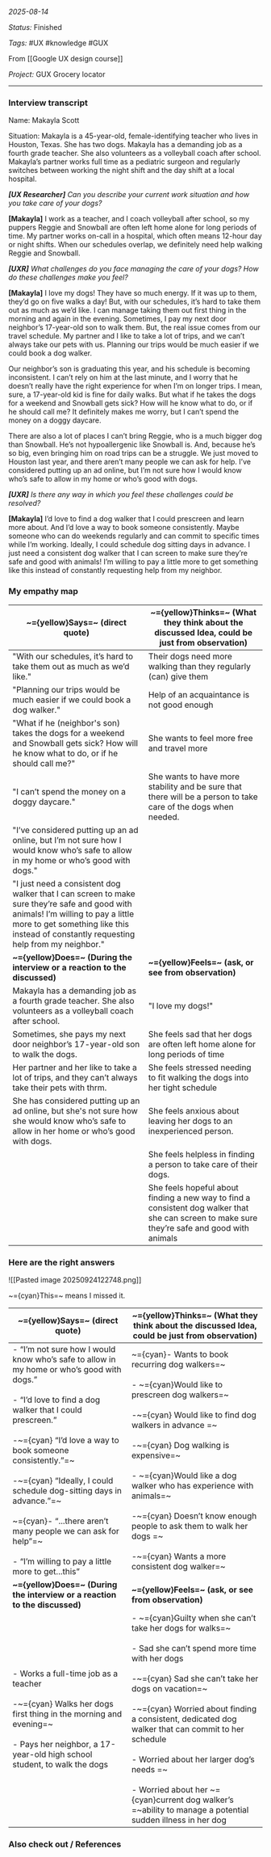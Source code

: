 *2025-08-14*

*Status:* Finished

*Tags:* #UX #knowledge #GUX

From [[Google UX design course]]

*Project:* GUX Grocery locator

<hr>

### Interview transcript

Name: Makayla Scott

Situation: Makayla is a 45-year-old, female-identifying teacher who lives in Houston, Texas. She has two dogs. Makayla has a demanding job as a fourth grade teacher. She also volunteers as a volleyball coach after school. Makayla’s partner works full time as a pediatric surgeon and regularly switches between working the night shift and the day shift at a local hospital.  

_**[UX Researcher]**_ _Can you describe your current work situation and how you take care of your dogs?_ 

**[Makayla]** I work as a teacher, and I coach volleyball after school, so my puppers Reggie and Snowball are often left home alone for long periods of time. My partner works on-call in a hospital, which often means 12-hour day or night shifts. When our schedules overlap, we definitely need help walking Reggie and Snowball.

_**[UXR]**_ _What challenges do you face managing the care of your dogs? How do these challenges make you feel?_

**[Makayla]** I love my dogs! They have so much energy. If it was up to them, they’d go on five walks a day! But, with our schedules, it’s hard to take them out as much as we’d like. I can manage taking them out first thing in the morning and again in the evening. Sometimes, I pay my next door neighbor’s 17-year-old son to walk them. But, the real issue comes from our travel schedule. My partner and I like to take a lot of trips, and we can’t always take our pets with us. Planning our trips would be much easier if we could book a dog walker. 

Our neighbor’s son is graduating this year, and his schedule is becoming inconsistent. I can’t rely on him at the last minute, and I worry that he doesn’t really have the right experience for when I’m on longer trips. I mean, sure, a 17-year-old kid is fine for daily walks. But what if he takes the dogs for a weekend and Snowball gets sick? How will he know what to do, or if he should call me? It definitely makes me worry, but I can’t spend the money on a doggy daycare.

There are also a lot of places I can’t bring Reggie, who is a much bigger dog than Snowball. He’s not hypoallergenic like Snowball is. And, because he’s so big, even bringing him on road trips can be a struggle. We just moved to Houston last year, and there aren’t many people we can ask for help. I’ve considered putting up an ad online, but I’m not sure how I would know who’s safe to allow in my home or who’s good with dogs.  

_**[UXR]**_ _Is there any way in which you feel these challenges could be resolved?_

**[Makayla]** I’d love to find a dog walker that I could prescreen and learn more about. And I’d love a way to book someone consistently. Maybe someone who can do weekends regularly and can commit to specific times while I’m working. Ideally, I could schedule dog sitting days in advance. I just need a consistent dog walker that I can screen to make sure they’re safe and good with animals! I’m willing to pay a little more to get something like this instead of constantly requesting help from my neighbor.

### My empathy map

| ~={yellow}Says=~ (direct quote)                                                                                                                                                                                              | ~={yellow}Thinks=~ (What they think about the discussed Idea, could be just from observation)                                                 |
| ---------------------------------------------------------------------------------------------------------------------------------------------------------------------------------------------------------------------------- | --------------------------------------------------------------------------------------------------------------------------------------------- |
| "With our schedules, it’s hard to take them out as much as we’d like."                                                                                                                                                       | Their dogs need more walking than they regularly (can) give them                                                                              |
| "Planning our trips would be much easier if we could book a dog walker."                                                                                                                                                     | Help of an acquaintance is not good enough                                                                                                    |
| "What if he (neighbor's son) takes the dogs for a weekend and Snowball gets sick? How will he know what to do, or if he should call me?"                                                                                     | She wants to feel more free and travel more                                                                                                   |
| "I can’t spend the money on a doggy daycare."                                                                                                                                                                                | She wants to have more stability and be sure that there will be a person to take care of the dogs when needed.                                |
| "I’ve considered putting up an ad online, but I’m not sure how I would know who’s safe to allow in my home or who’s good with dogs."                                                                                         |                                                                                                                                               |
| "I just need a consistent dog walker that I can screen to make sure they’re safe and good with animals! I’m willing to pay a little more to get something like this instead of constantly requesting help from my neighbor." |                                                                                                                                               |
| **~={yellow}Does=~ (During the interview or a reaction to the discussed)**                                                                                                                                                   | **~={yellow}Feels=~ (ask, or see from observation)**                                                                                          |
| Makayla has a demanding job as a fourth grade teacher. She also volunteers as a volleyball coach after school.                                                                                                               | "I love my dogs!"                                                                                                                             |
| Sometimes, she pays my next door neighbor’s 17-year-old son to walk the dogs.                                                                                                                                                | She feels sad that her dogs are often left home alone for long periods of time                                                                |
| Her partner and her like to take a lot of trips, and they can’t always take their pets with thrm.                                                                                                                            | She feels stressed needing to fit walking the dogs into her tight schedule                                                                    |
| She has considered putting up an ad online, but she's not sure how she would know who’s safe to allow in her home or who’s good with dogs.                                                                                   | She feels anxious about leaving her dogs to an inexperienced person.                                                                          |
|                                                                                                                                                                                                                              | She feels helpless in finding a person to take care of their dogs.                                                                            |
|                                                                                                                                                                                                                              | She feels hopeful about finding a new way to find a consistent dog walker that she can screen to make sure they’re safe and good with animals |
### Here are the right answers

![[Pasted image 20250924122748.png]]

~={cyan}This=~ means I missed it.

| ~={yellow}Says=~ (direct quote)                                                                                                                                                                                                                                                                                                                                                                                                                             | ~={yellow}Thinks=~ (What they think about the discussed Idea, could be just from observation)                                                                                                                                                                                                                                                                                                                                                                              |
| ----------------------------------------------------------------------------------------------------------------------------------------------------------------------------------------------------------------------------------------------------------------------------------------------------------------------------------------------------------------------------------------------------------------------------------------------------------- | -------------------------------------------------------------------------------------------------------------------------------------------------------------------------------------------------------------------------------------------------------------------------------------------------------------------------------------------------------------------------------------------------------------------------------------------------------------------------- |
| - “I’m not sure how I would know who’s safe to allow in my home or who’s good with dogs.”<br>    <br>- “I’d love to find a dog walker that I could prescreen.”<br>    <br>-~={cyan} “I’d love a way to book someone consistently.”=~<br>    <br>-~={cyan} “Ideally, I could schedule dog-sitting days in advance.”=~<br>    <br>~={cyan}- “...there aren’t many people we can ask for help”=~<br>    <br>- “I’m willing to pay a little more to get...this” | ~={cyan}- Wants to book recurring dog walkers=~<br>    <br>- ~={cyan}Would like to prescreen dog walkers=~<br>    <br>-~={cyan} Would like to find dog walkers in advance =~<br>    <br>-~={cyan} Dog walking is expensive=~<br>    <br>- ~={cyan}Would like a dog walker who has experience with animals=~<br>    <br>-~={cyan} Doesn’t know enough people to ask them to walk her dogs =~<br>    <br>-~={cyan} Wants a more consistent dog walker=~                      |
| **~={yellow}Does=~ (During the interview or a reaction to the discussed)**                                                                                                                                                                                                                                                                                                                                                                                  | **~={yellow}Feels=~ (ask, or see from observation)**                                                                                                                                                                                                                                                                                                                                                                                                                       |
| - Works a full-time job as a teacher<br>    <br>-~={cyan} Walks her dogs first thing in the morning and evening=~<br>    <br>- Pays her neighbor, a 17-year-old high school student, to walk the dogs                                                                                                                                                                                                                                                       | - ~={cyan}Guilty when she can’t take her dogs for walks=~<br>    <br>- Sad she can’t spend more time with her dogs<br>    <br>-~={cyan} Sad she can’t take her dogs on vacation=~<br>    <br>-~={cyan} Worried about finding a consistent, dedicated dog walker that can commit to her schedule<br>    <br>- Worried about her larger dog’s needs =~<br>    <br>- Worried about her ~={cyan}current dog walker’s =~ability to manage a potential sudden illness in her dog |

### Also check out / References

